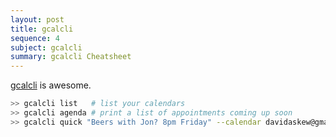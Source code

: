 ```yaml
---
layout: post
title: gcalcli
sequence: 4
subject: gcalcli 
summary: gcalcli Cheatsheet
---
```


[gcalcli](https://github.com/insanum/gcalcli) is awesome.


```bash
>> gcalcli list   # list your calendars
>> gcalcli agenda # print a list of appointments coming up soon
>> gcalcli quick "Beers with Jon? 8pm Friday" --calendar davidaskew@gmail.com
```
